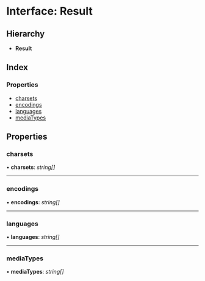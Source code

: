 
# Interface: Result

## Hierarchy

* **Result**

## Index

### Properties

* [charsets](_accept_4_0_0_index_d_.parseall.result.md#charsets)
* [encodings](_accept_4_0_0_index_d_.parseall.result.md#encodings)
* [languages](_accept_4_0_0_index_d_.parseall.result.md#languages)
* [mediaTypes](_accept_4_0_0_index_d_.parseall.result.md#mediatypes)

## Properties

###  charsets

• **charsets**: *string[]*

___

###  encodings

• **encodings**: *string[]*

___

###  languages

• **languages**: *string[]*

___

###  mediaTypes

• **mediaTypes**: *string[]*

